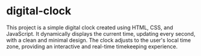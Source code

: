 # digital-clock
This project is a simple digital clock created using HTML, CSS, and JavaScript. It dynamically displays the current time, updating every second, with a clean and minimal design. The clock adjusts to the user's local time zone, providing an interactive and real-time timekeeping experience.

